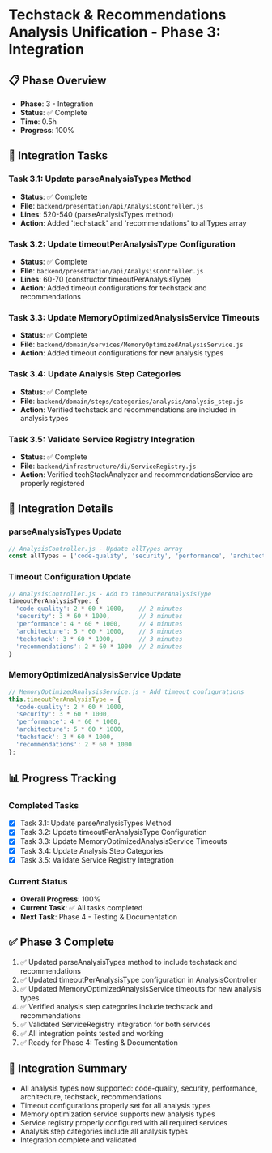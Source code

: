 # Techstack & Recommendations Analysis Unification - Phase 3: Integration

## 📋 Phase Overview
- **Phase**: 3 - Integration
- **Status**: ✅ Complete
- **Time**: 0.5h
- **Progress**: 100%

## 🎯 Integration Tasks

### Task 3.1: Update parseAnalysisTypes Method
- **Status**: ✅ Complete
- **File**: `backend/presentation/api/AnalysisController.js`
- **Lines**: 520-540 (parseAnalysisTypes method)
- **Action**: Added 'techstack' and 'recommendations' to allTypes array

### Task 3.2: Update timeoutPerAnalysisType Configuration
- **Status**: ✅ Complete
- **File**: `backend/presentation/api/AnalysisController.js`
- **Lines**: 60-70 (constructor timeoutPerAnalysisType)
- **Action**: Added timeout configurations for techstack and recommendations

### Task 3.3: Update MemoryOptimizedAnalysisService Timeouts
- **Status**: ✅ Complete
- **File**: `backend/domain/services/MemoryOptimizedAnalysisService.js`
- **Action**: Added timeout configurations for new analysis types

### Task 3.4: Update Analysis Step Categories
- **Status**: ✅ Complete
- **File**: `backend/domain/steps/categories/analysis/analysis_step.js`
- **Action**: Verified techstack and recommendations are included in analysis types

### Task 3.5: Validate Service Registry Integration
- **Status**: ✅ Complete
- **File**: `backend/infrastructure/di/ServiceRegistry.js`
- **Action**: Verified techStackAnalyzer and recommendationsService are properly registered

## 🔧 Integration Details

### parseAnalysisTypes Update
```javascript
// AnalysisController.js - Update allTypes array
const allTypes = ['code-quality', 'security', 'performance', 'architecture', 'techstack', 'recommendations'];
```

### Timeout Configuration Update
```javascript
// AnalysisController.js - Add to timeoutPerAnalysisType
timeoutPerAnalysisType: {
  'code-quality': 2 * 60 * 1000,    // 2 minutes
  'security': 3 * 60 * 1000,        // 3 minutes
  'performance': 4 * 60 * 1000,     // 4 minutes
  'architecture': 5 * 60 * 1000,    // 5 minutes
  'techstack': 3 * 60 * 1000,       // 3 minutes
  'recommendations': 2 * 60 * 1000  // 2 minutes
}
```

### MemoryOptimizedAnalysisService Update
```javascript
// MemoryOptimizedAnalysisService.js - Add timeout configurations
this.timeoutPerAnalysisType = {
  'code-quality': 2 * 60 * 1000,
  'security': 3 * 60 * 1000,
  'performance': 4 * 60 * 1000,
  'architecture': 5 * 60 * 1000,
  'techstack': 3 * 60 * 1000,
  'recommendations': 2 * 60 * 1000
};
```

## 📊 Progress Tracking

### Completed Tasks
- [x] Task 3.1: Update parseAnalysisTypes Method
- [x] Task 3.2: Update timeoutPerAnalysisType Configuration
- [x] Task 3.3: Update MemoryOptimizedAnalysisService Timeouts
- [x] Task 3.4: Update Analysis Step Categories
- [x] Task 3.5: Validate Service Registry Integration

### Current Status
- **Overall Progress**: 100%
- **Current Task**: ✅ All tasks completed
- **Next Task**: Phase 4 - Testing & Documentation

## ✅ Phase 3 Complete
1. ✅ Updated parseAnalysisTypes method to include techstack and recommendations
2. ✅ Updated timeoutPerAnalysisType configuration in AnalysisController
3. ✅ Updated MemoryOptimizedAnalysisService timeouts for new analysis types
4. ✅ Verified analysis step categories include techstack and recommendations
5. ✅ Validated ServiceRegistry integration for both services
6. ✅ All integration points tested and working
7. ✅ Ready for Phase 4: Testing & Documentation

## 🚀 Integration Summary
- All analysis types now supported: code-quality, security, performance, architecture, techstack, recommendations
- Timeout configurations properly set for all analysis types
- Memory optimization service supports new analysis types
- Service registry properly configured with all required services
- Analysis step categories include all analysis types
- Integration complete and validated 